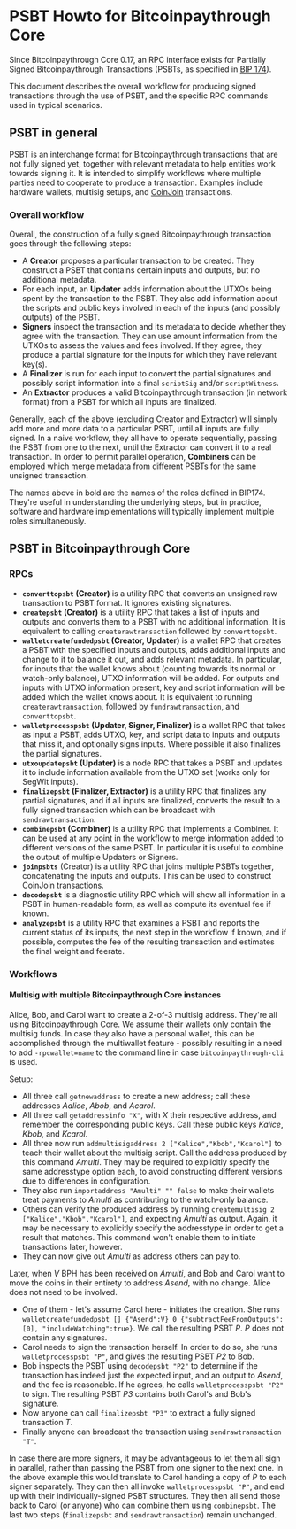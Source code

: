 # PSBT Howto for Bitcoinpaythrough Core

Since Bitcoinpaythrough Core 0.17, an RPC interface exists for Partially Signed Bitcoinpaythrough
Transactions (PSBTs, as specified in
[BIP 174](https://github.com/bitcoinpaythrough/bips/blob/master/bip-0174.mediawiki)).

This document describes the overall workflow for producing signed transactions
through the use of PSBT, and the specific RPC commands used in typical
scenarios.

## PSBT in general

PSBT is an interchange format for Bitcoinpaythrough transactions that are not fully signed
yet, together with relevant metadata to help entities work towards signing it.
It is intended to simplify workflows where multiple parties need to cooperate to
produce a transaction. Examples include hardware wallets, multisig setups, and
[CoinJoin](https://bitcoinpaythroughtalk.org/?topic=279249) transactions.

### Overall workflow

Overall, the construction of a fully signed Bitcoinpaythrough transaction goes through the
following steps:

- A **Creator** proposes a particular transaction to be created. They construct
  a PSBT that contains certain inputs and outputs, but no additional metadata.
- For each input, an **Updater** adds information about the UTXOs being spent by
  the transaction to the PSBT. They also add information about the scripts and
  public keys involved in each of the inputs (and possibly outputs) of the PSBT.
- **Signers** inspect the transaction and its metadata to decide whether they
  agree with the transaction. They can use amount information from the UTXOs
  to assess the values and fees involved. If they agree, they produce a
  partial signature for the inputs for which they have relevant key(s).
- A **Finalizer** is run for each input to convert the partial signatures and
  possibly script information into a final `scriptSig` and/or `scriptWitness`.
- An **Extractor** produces a valid Bitcoinpaythrough transaction (in network format)
  from a PSBT for which all inputs are finalized.

Generally, each of the above (excluding Creator and Extractor) will simply
add more and more data to a particular PSBT, until all inputs are fully signed.
In a naive workflow, they all have to operate sequentially, passing the PSBT
from one to the next, until the Extractor can convert it to a real transaction.
In order to permit parallel operation, **Combiners** can be employed which merge
metadata from different PSBTs for the same unsigned transaction.

The names above in bold are the names of the roles defined in BIP174. They're
useful in understanding the underlying steps, but in practice, software and
hardware implementations will typically implement multiple roles simultaneously.

## PSBT in Bitcoinpaythrough Core

### RPCs

- **`converttopsbt` (Creator)** is a utility RPC that converts an
  unsigned raw transaction to PSBT format. It ignores existing signatures.
- **`createpsbt` (Creator)** is a utility RPC that takes a list of inputs and
  outputs and converts them to a PSBT with no additional information. It is
  equivalent to calling `createrawtransaction` followed by `converttopsbt`.
- **`walletcreatefundedpsbt` (Creator, Updater)** is a wallet RPC that creates a
  PSBT with the specified inputs and outputs, adds additional inputs and change
  to it to balance it out, and adds relevant metadata. In particular, for inputs
  that the wallet knows about (counting towards its normal or watch-only
  balance), UTXO information will be added. For outputs and inputs with UTXO
  information present, key and script information will be added which the wallet
  knows about. It is equivalent to running `createrawtransaction`, followed by
  `fundrawtransaction`, and `converttopsbt`.
- **`walletprocesspsbt` (Updater, Signer, Finalizer)** is a wallet RPC that takes as
  input a PSBT, adds UTXO, key, and script data to inputs and outputs that miss
  it, and optionally signs inputs. Where possible it also finalizes the partial
  signatures.
- **`utxoupdatepsbt` (Updater)** is a node RPC that takes a PSBT and updates it
  to include information available from the UTXO set (works only for SegWit
  inputs).
- **`finalizepsbt` (Finalizer, Extractor)** is a utility RPC that finalizes any
  partial signatures, and if all inputs are finalized, converts the result to a
  fully signed transaction which can be broadcast with `sendrawtransaction`.
- **`combinepsbt` (Combiner)** is a utility RPC that implements a Combiner. It
  can be used at any point in the workflow to merge information added to
  different versions of the same PSBT. In particular it is useful to combine the
  output of multiple Updaters or Signers.
- **`joinpsbts`** (Creator) is a utility RPC that joins multiple PSBTs together,
  concatenating the inputs and outputs. This can be used to construct CoinJoin
  transactions.
- **`decodepsbt`** is a diagnostic utility RPC which will show all information in
  a PSBT in human-readable form, as well as compute its eventual fee if known.
- **`analyzepsbt`** is a utility RPC that examines a PSBT and reports the
  current status of its inputs, the next step in the workflow if known, and if
  possible, computes the fee of the resulting transaction and estimates the
  final weight and feerate.


### Workflows

#### Multisig with multiple Bitcoinpaythrough Core instances

Alice, Bob, and Carol want to create a 2-of-3 multisig address. They're all using
Bitcoinpaythrough Core. We assume their wallets only contain the multisig funds. In case
they also have a personal wallet, this can be accomplished through the
multiwallet feature - possibly resulting in a need to add `-rpcwallet=name` to
the command line in case `bitcoinpaythrough-cli` is used.

Setup:
- All three call `getnewaddress` to create a new address; call these addresses
  *Aalice*, *Abob*, and *Acarol*.
- All three call `getaddressinfo "X"`, with *X* their respective address, and
  remember the corresponding public keys. Call these public keys *Kalice*,
  *Kbob*, and *Kcarol*.
- All three now run `addmultisigaddress 2 ["Kalice","Kbob","Kcarol"]` to teach
  their wallet about the multisig script. Call the address produced by this
  command *Amulti*. They may be required to explicitly specify the same
  addresstype option each, to avoid constructing different versions due to
  differences in configuration.
- They also run `importaddress "Amulti" "" false` to make their wallets treat
  payments to *Amulti* as contributing to the watch-only balance.
- Others can verify the produced address by running
  `createmultisig 2 ["Kalice","Kbob","Kcarol"]`, and expecting *Amulti* as
  output. Again, it may be necessary to explicitly specify the addresstype
  in order to get a result that matches. This command won't enable them to
  initiate transactions later, however.
- They can now give out *Amulti* as address others can pay to.

Later, when *V* BPH has been received on *Amulti*, and Bob and Carol want to
move the coins in their entirety to address *Asend*, with no change. Alice
does not need to be involved.
- One of them - let's assume Carol here - initiates the creation. She runs
  `walletcreatefundedpsbt [] {"Asend":V} 0 {"subtractFeeFromOutputs":[0], "includeWatching":true}`.
  We call the resulting PSBT *P*. *P* does not contain any signatures.
- Carol needs to sign the transaction herself. In order to do so, she runs
  `walletprocesspsbt "P"`, and gives the resulting PSBT *P2* to Bob.
- Bob inspects the PSBT using `decodepsbt "P2"` to determine if the transaction
  has indeed just the expected input, and an output to *Asend*, and the fee is
  reasonable. If he agrees, he calls `walletprocesspsbt "P2"` to sign. The
  resulting PSBT *P3* contains both Carol's and Bob's signature.
- Now anyone can call `finalizepsbt "P3"` to extract a fully signed transaction
  *T*.
- Finally anyone can broadcast the transaction using `sendrawtransaction "T"`.

In case there are more signers, it may be advantageous to let them all sign in
parallel, rather than passing the PSBT from one signer to the next one. In the
above example this would translate to Carol handing a copy of *P* to each signer
separately. They can then all invoke `walletprocesspsbt "P"`, and end up with
their individually-signed PSBT structures. They then all send those back to
Carol (or anyone) who can combine them using `combinepsbt`. The last two steps
(`finalizepsbt` and `sendrawtransaction`) remain unchanged.
